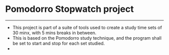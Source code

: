 # Pomodorro Stopwatch project
--------------------------------
- This project is part of a suite of tools used to create a study time sets of 30 minx, with 5 mins breaks in between.
- This is based on the Pomodorro study technique, and the program shall be set to start and stop for each set studied.
- 
